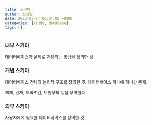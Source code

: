 ```yaml
---
title: 스키마
author: 신성일
date: 2022-02-24 00:24:00 +0900
categories: [study, database]
tags: []
---
```


### **내부 스키마**

데이터베이스가 실제로 저장되는 방법을 정의한 것.

### **개념 스키마**

데이터베이스 전체의 논리적 구조를 정의한 것. 데이터베이스 하나에 하나만 존재.

개체, 관계, 제약조건, 보안정책 등을 정의한다.

### **외부 스키마**

사용자에게 필요한 데이터베이스를 정의한 것
